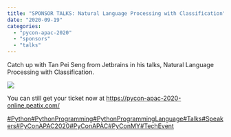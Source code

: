 ```yaml
---
title: "SPONSOR TALKS: Natural Language Processing with Classification"
date: "2020-09-19"
categories: 
  - "pycon-apac-2020"
  - "sponsors"
  - "talks"
---
```


Catch up with Tan Pei Seng from Jetbrains in his talks, Natural Language Processing with Classification.

![](https://pyconmy.files.wordpress.com/2020/09/19th-1430-1515-tan-pei-seng-jetbrains.png?w=1024)

You can still get your ticket now at https://pycon-apac-2020-online.peatix.com/

[#Python](https://www.facebook.com/hashtag/python?source=feed_text&epa=HASHTAG&__xts__%5B0%5D=68.ARCNS5TYh_DDKpLxUXVJmGTxYVxZta_Aj5ZN0m94JMTGc0hBdlnGxF_4J9Lufm6DvgCGhhKWZ8l2h-jCf16uShlhSv9bVGTCcXNtIQ1yOMkn2mzzJWk2hTe3gBqFfjRvJ0aXXchXyTC4Sp-XpKvJuuTAPna-YyPGah3e2JG6kMMTV0MTkSYVQXzqyA4LekIoWUMj9avj_IRZHd15tOZBxkX9lv7tInqR-CBdVvm5TSfvxvMrua7EccJ-6l9lo6MoGKRJZw8C-dEDhIMl3sqWz0637_yNHbneMbj0VpfkjHGsXKAFWN7GZC6_usRspPWCqufNGpQUnrKQ8dd8UnUSaRY&__tn__=%2ANK-R)[#PythonProgramming](https://www.facebook.com/hashtag/pythonprogramming?source=feed_text&epa=HASHTAG&__xts__%5B0%5D=68.ARCNS5TYh_DDKpLxUXVJmGTxYVxZta_Aj5ZN0m94JMTGc0hBdlnGxF_4J9Lufm6DvgCGhhKWZ8l2h-jCf16uShlhSv9bVGTCcXNtIQ1yOMkn2mzzJWk2hTe3gBqFfjRvJ0aXXchXyTC4Sp-XpKvJuuTAPna-YyPGah3e2JG6kMMTV0MTkSYVQXzqyA4LekIoWUMj9avj_IRZHd15tOZBxkX9lv7tInqR-CBdVvm5TSfvxvMrua7EccJ-6l9lo6MoGKRJZw8C-dEDhIMl3sqWz0637_yNHbneMbj0VpfkjHGsXKAFWN7GZC6_usRspPWCqufNGpQUnrKQ8dd8UnUSaRY&__tn__=%2ANK-R)[#PythonProgrammingLanguage](https://www.facebook.com/hashtag/pythonprogramminglanguage?source=feed_text&epa=HASHTAG&__xts__%5B0%5D=68.ARCNS5TYh_DDKpLxUXVJmGTxYVxZta_Aj5ZN0m94JMTGc0hBdlnGxF_4J9Lufm6DvgCGhhKWZ8l2h-jCf16uShlhSv9bVGTCcXNtIQ1yOMkn2mzzJWk2hTe3gBqFfjRvJ0aXXchXyTC4Sp-XpKvJuuTAPna-YyPGah3e2JG6kMMTV0MTkSYVQXzqyA4LekIoWUMj9avj_IRZHd15tOZBxkX9lv7tInqR-CBdVvm5TSfvxvMrua7EccJ-6l9lo6MoGKRJZw8C-dEDhIMl3sqWz0637_yNHbneMbj0VpfkjHGsXKAFWN7GZC6_usRspPWCqufNGpQUnrKQ8dd8UnUSaRY&__tn__=%2ANK-R)[#Talks](https://www.facebook.com/hashtag/talks?source=feed_text&epa=HASHTAG&__xts__%5B0%5D=68.ARCNS5TYh_DDKpLxUXVJmGTxYVxZta_Aj5ZN0m94JMTGc0hBdlnGxF_4J9Lufm6DvgCGhhKWZ8l2h-jCf16uShlhSv9bVGTCcXNtIQ1yOMkn2mzzJWk2hTe3gBqFfjRvJ0aXXchXyTC4Sp-XpKvJuuTAPna-YyPGah3e2JG6kMMTV0MTkSYVQXzqyA4LekIoWUMj9avj_IRZHd15tOZBxkX9lv7tInqR-CBdVvm5TSfvxvMrua7EccJ-6l9lo6MoGKRJZw8C-dEDhIMl3sqWz0637_yNHbneMbj0VpfkjHGsXKAFWN7GZC6_usRspPWCqufNGpQUnrKQ8dd8UnUSaRY&__tn__=%2ANK-R)[#Speakers](https://www.facebook.com/hashtag/speakers?source=feed_text&epa=HASHTAG&__xts__%5B0%5D=68.ARCNS5TYh_DDKpLxUXVJmGTxYVxZta_Aj5ZN0m94JMTGc0hBdlnGxF_4J9Lufm6DvgCGhhKWZ8l2h-jCf16uShlhSv9bVGTCcXNtIQ1yOMkn2mzzJWk2hTe3gBqFfjRvJ0aXXchXyTC4Sp-XpKvJuuTAPna-YyPGah3e2JG6kMMTV0MTkSYVQXzqyA4LekIoWUMj9avj_IRZHd15tOZBxkX9lv7tInqR-CBdVvm5TSfvxvMrua7EccJ-6l9lo6MoGKRJZw8C-dEDhIMl3sqWz0637_yNHbneMbj0VpfkjHGsXKAFWN7GZC6_usRspPWCqufNGpQUnrKQ8dd8UnUSaRY&__tn__=%2ANK-R)[#PyConAPAC2020](https://www.facebook.com/hashtag/pyconapac2020?source=feed_text&epa=HASHTAG&__xts__%5B0%5D=68.ARCNS5TYh_DDKpLxUXVJmGTxYVxZta_Aj5ZN0m94JMTGc0hBdlnGxF_4J9Lufm6DvgCGhhKWZ8l2h-jCf16uShlhSv9bVGTCcXNtIQ1yOMkn2mzzJWk2hTe3gBqFfjRvJ0aXXchXyTC4Sp-XpKvJuuTAPna-YyPGah3e2JG6kMMTV0MTkSYVQXzqyA4LekIoWUMj9avj_IRZHd15tOZBxkX9lv7tInqR-CBdVvm5TSfvxvMrua7EccJ-6l9lo6MoGKRJZw8C-dEDhIMl3sqWz0637_yNHbneMbj0VpfkjHGsXKAFWN7GZC6_usRspPWCqufNGpQUnrKQ8dd8UnUSaRY&__tn__=%2ANK-R)[#PyConAPAC](https://www.facebook.com/hashtag/pyconapac?source=feed_text&epa=HASHTAG&__xts__%5B0%5D=68.ARCNS5TYh_DDKpLxUXVJmGTxYVxZta_Aj5ZN0m94JMTGc0hBdlnGxF_4J9Lufm6DvgCGhhKWZ8l2h-jCf16uShlhSv9bVGTCcXNtIQ1yOMkn2mzzJWk2hTe3gBqFfjRvJ0aXXchXyTC4Sp-XpKvJuuTAPna-YyPGah3e2JG6kMMTV0MTkSYVQXzqyA4LekIoWUMj9avj_IRZHd15tOZBxkX9lv7tInqR-CBdVvm5TSfvxvMrua7EccJ-6l9lo6MoGKRJZw8C-dEDhIMl3sqWz0637_yNHbneMbj0VpfkjHGsXKAFWN7GZC6_usRspPWCqufNGpQUnrKQ8dd8UnUSaRY&__tn__=%2ANK-R)[#PyConMY](https://www.facebook.com/hashtag/pyconmy?source=feed_text&epa=HASHTAG&__xts__%5B0%5D=68.ARCNS5TYh_DDKpLxUXVJmGTxYVxZta_Aj5ZN0m94JMTGc0hBdlnGxF_4J9Lufm6DvgCGhhKWZ8l2h-jCf16uShlhSv9bVGTCcXNtIQ1yOMkn2mzzJWk2hTe3gBqFfjRvJ0aXXchXyTC4Sp-XpKvJuuTAPna-YyPGah3e2JG6kMMTV0MTkSYVQXzqyA4LekIoWUMj9avj_IRZHd15tOZBxkX9lv7tInqR-CBdVvm5TSfvxvMrua7EccJ-6l9lo6MoGKRJZw8C-dEDhIMl3sqWz0637_yNHbneMbj0VpfkjHGsXKAFWN7GZC6_usRspPWCqufNGpQUnrKQ8dd8UnUSaRY&__tn__=%2ANK-R)[#TechEvent](https://www.facebook.com/hashtag/techevent?source=feed_text&epa=HASHTAG&__xts__%5B0%5D=68.ARCNS5TYh_DDKpLxUXVJmGTxYVxZta_Aj5ZN0m94JMTGc0hBdlnGxF_4J9Lufm6DvgCGhhKWZ8l2h-jCf16uShlhSv9bVGTCcXNtIQ1yOMkn2mzzJWk2hTe3gBqFfjRvJ0aXXchXyTC4Sp-XpKvJuuTAPna-YyPGah3e2JG6kMMTV0MTkSYVQXzqyA4LekIoWUMj9avj_IRZHd15tOZBxkX9lv7tInqR-CBdVvm5TSfvxvMrua7EccJ-6l9lo6MoGKRJZw8C-dEDhIMl3sqWz0637_yNHbneMbj0VpfkjHGsXKAFWN7GZC6_usRspPWCqufNGpQUnrKQ8dd8UnUSaRY&__tn__=%2ANK-R)
